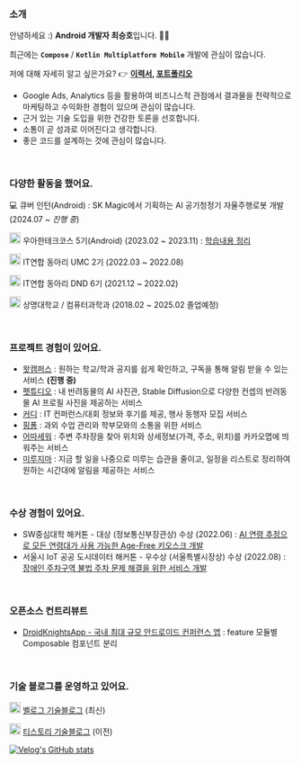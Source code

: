 ### 소개

안녕하세요 :) **Android 개발자 최승호**입니다. 👋🏻

최근에는 **`Compose`** / **`Kotlin Multiplatform Mobile`** 개발에 관심이 많습니다.

저에 대해 자세히 알고 싶은가요? 👉 **[이력서](https://my.surfit.io/w/114223485), [포트폴리오](https://storage.surfit.io/career/portfolio/file/wZLWQ/66723684662a77f492ae6.pdf)**

- Google Ads, Analytics 등을 활용하여 비즈니스적 관점에서 결과물을 전략적으로 마케팅하고 수익화한 경험이 있으며 관심이 많습니다.
- 근거 있는 기술 도입을 위한 건강한 토론을 선호합니다.
- 소통이 곧 성과로 이어진다고 생각합니다.
- 좋은 코드를 설계하는 것에 관심이 많습니다.

<br>

### 다양한 활동을 했어요.

💻 큐버 인턴(Android) : SK Magic에서 기획하는 AI 공기청정기 자율주행로봇 개발 (2024.07 ~ _진행 중_)

<img src='https://avatars.githubusercontent.com/u/45747236?s=64&v=4' width=20/> 우아한테크코스 5기(Android) (2023.02 ~ 2023.11) : [학습내용 정리](https://github.com/tmdgh1592/buna-woowacourse)

<img src='https://avatars.githubusercontent.com/u/101733353?s=64&v=4' width=20/> IT연합 동아리 UMC 2기 (2022.03 ~ 2022.08)

<img src='https://avatars.githubusercontent.com/u/71167956?s=64&v=4' width=20/> IT연합 동아리 DND 6기 (2021.12 ~ 2022.02)

<img src='https://yt3.googleusercontent.com/ytc/AIdro_mbs26WM6lk5f2BgrK-vJWbv32F-7uuyiur8viOWSJveA=s160-c-k-c0x00ffffff-no-rj' width=20/> 상명대학교 / 컴퓨터과학과 (2018.02 ~ 2025.02 졸업예정)

<br>

### 프로젝트 경험이 있어요.

- [왓캠퍼스](https://github.com/CampusPing/Mobile-WhatCampus) : 원하는 학교/학과 공지를 쉽게 확인하고, 구독을 통해 알림 받을 수 있는 서비스 **(진행 중)**
- [펫튜디오](https://github.com/Team-Petudio/Petudio-Android) : 내 반려동물의 AI 사진관, Stable Diffusion으로 다양한 컨셉의 반려동물 AI 프로필 사진을 제공하는 서비스
- [커디](https://github.com/woowacourse-teams/2023-emmsale/tree/android-main) : IT 컨퍼런스/대회 정보와 후기를 제공, 행사 동행자 모집 서비스
- [핑퐁](https://github.com/dnd-side-project/dnd-6th-4-ping-pong) : 과외 수업 관리와 학부모와의 소통을 위한 서비스
- [어따세워](https://github.com/Parking-Service/Parking-Service-Android) : 주변 주차장을 찾아 위치와 상세정보(가격, 주소, 위치)를 카카오맵에 띄워주는 서비스
- [미루지마](https://github.com/tmdgh1592/Dont-Procrastinate) : 지금 할 일을 나중으로 미루는 습관을 줄이고, 일정을 리스트로 정리하여 원하는 시간대에 알림을 제공하는 서비스

<br>

### 수상 경험이 있어요.

- SW중심대학 해커톤 - 대상 (정보통신부장관상) 수상 (2022.06) : [AI 연령 추정으로 모든 연령대가 사용 가능한 Age-Free 키오스크 개발](https://github.com/tmdgh1592/Kiosk-Android)
- 서울시 IoT 공공 도시데이터 해커톤 - 우수상 (서울특별시장상) 수상 (2022.08) : [장애인 주차구역 불법 주차 문제 해결을 위한 서비스 개발](https://github.com/Bmap-Seoul-IoT-Hackerthon-1th/Bmap-Android)

<br>

### 오픈소스 컨트리뷰트

- [DroidKnightsApp - 국내 최대 규모 안드로이드 컨퍼런스 앱](https://github.com/droidknights/DroidKnightsApp) : feature 모듈별 Composable 컴포넌트 분리

<br>

### 기술 블로그를 운영하고 있어요.

<img src='https://pbs.twimg.com/profile_images/1228368893321736193/Ov0og7E8_400x400.jpg' width=20/> [벨로그 기술블로그](https://velog-readme-stats.vercel.app/api/badge?name=buna1592) (최신)

<img src='https://i.namu.wiki/i/Jz0MFNR7_7LHx1Yda0Hy6929g3BD5fWmaARdUMMFPkFIAVC_ewY7BEcoIGhepmTKRBKmSxRSUBjI7pklIZLaAA.svg' width=20/> [티스토리 기술블로그](https://itstory1592.tistory.com) (이전)

[![Velog's GitHub stats](https://velog-readme-stats.vercel.app/api/list?name=buna1592)](https://velog.io/@buna1592)
